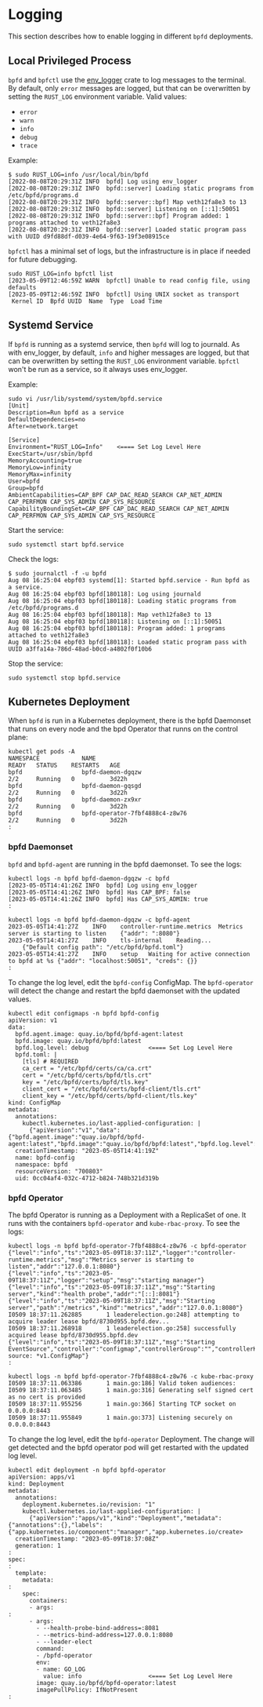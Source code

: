 # Logging

This section describes how to enable logging in different `bpfd` deployments.

## Local Privileged Process

`bpfd` and `bpfctl` use the [env_logger](https://docs.rs/env_logger) crate to log messages to the terminal.
By default, only `error` messages are logged, but that can be overwritten by setting
the `RUST_LOG` environment variable.
Valid values:

* `error`
* `warn`
* `info`
* `debug`
* `trace`

Example:

```console
$ sudo RUST_LOG=info /usr/local/bin/bpfd
[2022-08-08T20:29:31Z INFO  bpfd] Log using env_logger
[2022-08-08T20:29:31Z INFO  bpfd::server] Loading static programs from /etc/bpfd/programs.d
[2022-08-08T20:29:31Z INFO  bpfd::server::bpf] Map veth12fa8e3 to 13
[2022-08-08T20:29:31Z INFO  bpfd::server] Listening on [::1]:50051
[2022-08-08T20:29:31Z INFO  bpfd::server::bpf] Program added: 1 programs attached to veth12fa8e3
[2022-08-08T20:29:31Z INFO  bpfd::server] Loaded static program pass with UUID d9fd88df-d039-4e64-9f63-19f3e08915ce
```

`bpfctl` has a minimal set of logs, but the infrastructure is in place if needed for future debugging.

```console
sudo RUST_LOG=info bpfctl list
[2023-05-09T12:46:59Z WARN  bpfctl] Unable to read config file, using defaults
[2023-05-09T12:46:59Z INFO  bpfctl] Using UNIX socket as transport
 Kernel ID  Bpfd UUID  Name  Type  Load Time
```

## Systemd Service

If `bpfd` is running as a systemd service, then `bpfd` will log to journald.
As with env_logger, by default, `info` and higher messages are logged, but that can be
overwritten by setting the `RUST_LOG` environment variable.
`bpfctl` won't be run as a service, so it always uses env_logger.

Example:

```console
sudo vi /usr/lib/systemd/system/bpfd.service
[Unit]
Description=Run bpfd as a service
DefaultDependencies=no
After=network.target

[Service]
Environment="RUST_LOG=Info"    <==== Set Log Level Here
ExecStart=/usr/sbin/bpfd
MemoryAccounting=true
MemoryLow=infinity
MemoryMax=infinity
User=bpfd
Group=bpfd
AmbientCapabilities=CAP_BPF CAP_DAC_READ_SEARCH CAP_NET_ADMIN CAP_PERFMON CAP_SYS_ADMIN CAP_SYS_RESOURCE
CapabilityBoundingSet=CAP_BPF CAP_DAC_READ_SEARCH CAP_NET_ADMIN CAP_PERFMON CAP_SYS_ADMIN CAP_SYS_RESOURCE
```

Start the service:

```console
sudo systemctl start bpfd.service
```

Check the logs:

```console
$ sudo journalctl -f -u bpfd
Aug 08 16:25:04 ebpf03 systemd[1]: Started bpfd.service - Run bpfd as a service.
Aug 08 16:25:04 ebpf03 bpfd[180118]: Log using journald
Aug 08 16:25:04 ebpf03 bpfd[180118]: Loading static programs from /etc/bpfd/programs.d
Aug 08 16:25:04 ebpf03 bpfd[180118]: Map veth12fa8e3 to 13
Aug 08 16:25:04 ebpf03 bpfd[180118]: Listening on [::1]:50051
Aug 08 16:25:04 ebpf03 bpfd[180118]: Program added: 1 programs attached to veth12fa8e3
Aug 08 16:25:04 ebpf03 bpfd[180118]: Loaded static program pass with UUID a3ffa14a-786d-48ad-b0cd-a4802f0f10b6
```

Stop the service:

```console
sudo systemctl stop bpfd.service
```

## Kubernetes Deployment

When `bpfd` is run in a Kubernetes deployment, there is the bpfd Daemonset that runs on every node
and the bpd Operator that runns on the control plane:

```console
kubectl get pods -A
NAMESPACE            NAME                                                    READY   STATUS    RESTARTS   AGE
bpfd                 bpfd-daemon-dgqzw                                       2/2     Running   0          3d22h
bpfd                 bpfd-daemon-gqsgd                                       2/2     Running   0          3d22h
bpfd                 bpfd-daemon-zx9xr                                       2/2     Running   0          3d22h
bpfd                 bpfd-operator-7fbf4888c4-z8w76                          2/2     Running   0          3d22h
:
```

### bpfd Daemonset

`bpfd` and `bpfd-agent` are running in the bpfd daemonset.
To see the logs:

```console
kubectl logs -n bpfd bpfd-daemon-dgqzw -c bpfd
[2023-05-05T14:41:26Z INFO  bpfd] Log using env_logger
[2023-05-05T14:41:26Z INFO  bpfd] Has CAP_BPF: false
[2023-05-05T14:41:26Z INFO  bpfd] Has CAP_SYS_ADMIN: true
:
```

```console
kubectl logs -n bpfd bpfd-daemon-dgqzw -c bpfd-agent
2023-05-05T14:41:27Z	INFO	controller-runtime.metrics	Metrics server is starting to listen	{"addr": ":8080"}
2023-05-05T14:41:27Z	INFO	tls-internal	Reading...
	{"Default config path": "/etc/bpfd/bpfd.toml"}
2023-05-05T14:41:27Z	INFO	setup	Waiting for active connection to bpfd at %s	{"addr": "localhost:50051", "creds": {}}
:
```

To change the log level, edit the `bpfd-config` ConfigMap.
The `bpfd-operator` will detect the change and restart the bpfd daemonset with the updated values.

```console
kubectl edit configmaps -n bpfd bpfd-config
apiVersion: v1
data:
  bpfd.agent.image: quay.io/bpfd/bpfd-agent:latest
  bpfd.image: quay.io/bpfd/bpfd:latest
  bpfd.log.level: debug                 <==== Set Log Level Here
  bpfd.toml: |
    [tls] # REQUIRED
    ca_cert = "/etc/bpfd/certs/ca/ca.crt"
    cert = "/etc/bpfd/certs/bpfd/tls.crt"
    key = "/etc/bpfd/certs/bpfd/tls.key"
    client_cert = "/etc/bpfd/certs/bpfd-client/tls.crt"
    client_key = "/etc/bpfd/certs/bpfd-client/tls.key"
kind: ConfigMap
metadata:
  annotations:
    kubectl.kubernetes.io/last-applied-configuration: |
      {"apiVersion":"v1","data":{"bpfd.agent.image":"quay.io/bpfd/bpfd-agent:latest","bpfd.image":"quay.io/bpfd/bpfd:latest","bpfd.log.level":"debug","bpfd.na>
  creationTimestamp: "2023-05-05T14:41:19Z"
  name: bpfd-config
  namespace: bpfd
  resourceVersion: "700803"
  uid: 0cc04af4-032c-4712-b824-748b321d319b
```

### bpfd Operator

The bpfd Operator is running as a Deployment with a ReplicaSet of one.
It runs with the containers `bpfd-operator` and `kube-rbac-proxy`.
To see the logs:

```console
kubectl logs -n bpfd bpfd-operator-7fbf4888c4-z8w76 -c bpfd-operator
{"level":"info","ts":"2023-05-09T18:37:11Z","logger":"controller-runtime.metrics","msg":"Metrics server is starting to listen","addr":"127.0.0.1:8080"}
{"level":"info","ts":"2023-05-09T18:37:11Z","logger":"setup","msg":"starting manager"}
{"level":"info","ts":"2023-05-09T18:37:11Z","msg":"Starting server","kind":"health probe","addr":"[::]:8081"}
{"level":"info","ts":"2023-05-09T18:37:11Z","msg":"Starting server","path":"/metrics","kind":"metrics","addr":"127.0.0.1:8080"}
I0509 18:37:11.262885       1 leaderelection.go:248] attempting to acquire leader lease bpfd/8730d955.bpfd.dev...
I0509 18:37:11.268918       1 leaderelection.go:258] successfully acquired lease bpfd/8730d955.bpfd.dev
{"level":"info","ts":"2023-05-09T18:37:11Z","msg":"Starting EventSource","controller":"configmap","controllerGroup":"","controllerKind":"ConfigMap","source":"kind source: *v1.ConfigMap"}
:
```

```console
kubectl logs -n bpfd bpfd-operator-7fbf4888c4-z8w76 -c kube-rbac-proxy
I0509 18:37:11.063386       1 main.go:186] Valid token audiences: 
I0509 18:37:11.063485       1 main.go:316] Generating self signed cert as no cert is provided
I0509 18:37:11.955256       1 main.go:366] Starting TCP socket on 0.0.0.0:8443
I0509 18:37:11.955849       1 main.go:373] Listening securely on 0.0.0.0:8443
```

To change the log level, edit the `bpfd-operator` Deployment.
The change will get detected and the bpfd operator pod will get restarted with the updated log level.


```console
kubectl edit deployment -n bpfd bpfd-operator
apiVersion: apps/v1
kind: Deployment
metadata:
  annotations:
    deployment.kubernetes.io/revision: "1"
    kubectl.kubernetes.io/last-applied-configuration: |
      {"apiVersion":"apps/v1","kind":"Deployment","metadata":{"annotations":{},"labels":{"app.kubernetes.io/component":"manager","app.kubernetes.io/create>
  creationTimestamp: "2023-05-09T18:37:08Z"
  generation: 1
:
spec:
:
  template:
    metadata:
:
    spec:
      containers:
      - args:
:
      - args:
        - --health-probe-bind-address=:8081
        - --metrics-bind-address=127.0.0.1:8080
        - --leader-elect
        command:
        - /bpfd-operator
        env:
        - name: GO_LOG
          value: info                   <==== Set Log Level Here
        image: quay.io/bpfd/bpfd-operator:latest
        imagePullPolicy: IfNotPresent
:
```
